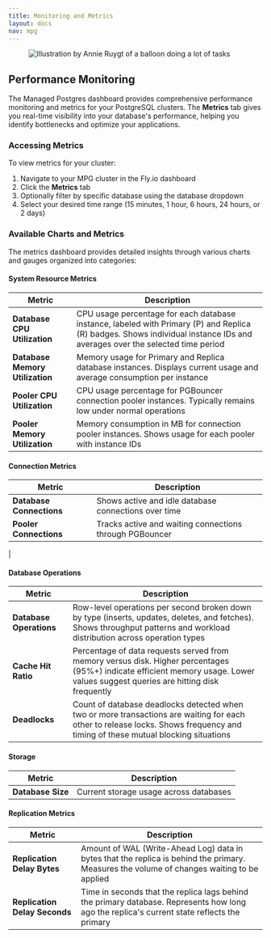```yaml
---
title: Monitoring and Metrics
layout: docs
nav: mpg
---
```


<figure class="flex justify-center">
  <img src="/static/images/Managed_Postgres.png" alt="Illustration by Annie Ruygt of a balloon doing a lot of tasks" class="w-full max-w-lg mx-auto">
</figure>

## Performance Monitoring

The Managed Postgres dashboard provides comprehensive performance monitoring and metrics for your PostgreSQL clusters. The **Metrics** tab gives you real-time visibility into your database's performance, helping you identify bottlenecks and optimize your applications.

### Accessing Metrics

To view metrics for your cluster:

1. Navigate to your MPG cluster in the Fly.io dashboard
2. Click the **Metrics** tab
3. Optionally filter by specific database using the database dropdown
4. Select your desired time range (15 minutes, 1 hour, 6 hours, 24 hours, or 2 days)

### Available Charts and Metrics

The metrics dashboard provides detailed insights through various charts and gauges organized into categories:

#### System Resource Metrics

| Metric | Description |
|--------|-------------|
| **Database CPU Utilization** | CPU usage percentage for each database instance, labeled with Primary (P) and Replica (R) badges. Shows individual instance IDs and averages over the selected time period |
| **Database Memory Utilization** | Memory usage for Primary and Replica database instances. Displays current usage and average consumption per instance |
| **Pooler CPU Utilization** | CPU usage percentage for PGBouncer connection pooler instances. Typically remains low under normal operations |
| **Pooler Memory Utilization** | Memory consumption in MB for connection pooler instances. Shows usage for each pooler with instance IDs |

#### Connection Metrics

| Metric | Description |
|--------|-------------|
| **Database Connections** | Shows active and idle database connections over time |
| **Pooler Connections** | Tracks active and waiting connections through PGBouncer
 |
#### Database Operations

| Metric | Description |
|--------|-------------|
| **Database Operations** | Row-level operations per second broken down by type (inserts, updates, deletes, and fetches). Shows throughput patterns and workload distribution across operation types |
| **Cache Hit Ratio** | Percentage of data requests served from memory versus disk. Higher percentages (95%+) indicate efficient memory usage. Lower values suggest queries are hitting disk frequently |
| **Deadlocks** | Count of database deadlocks detected when two or more transactions are waiting for each other to release locks. Shows frequency and timing of these mutual blocking situations |

#### Storage

| Metric | Description |
|--------|-------------|
| **Database Size** | Current storage usage across databases |

#### Replication Metrics

| Metric | Description |
|--------|-------------|
| **Replication Delay Bytes** | Amount of WAL (Write-Ahead Log) data in bytes that the replica is behind the primary. Measures the volume of changes waiting to be applied |
| **Replication Delay Seconds** | Time in seconds that the replica lags behind the primary database. Represents how long ago the replica's current state reflects the primary |
